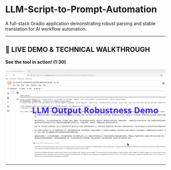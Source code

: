 # LLM-Script-to-Prompt-Automation

A full-stack Gradio application demonstrating robust parsing and stable translation for AI workflow automation.

---

## 🚀 LIVE DEMO & TECHNICAL WALKTHROUGH

**See the tool in action! (1:30)**

[![YouTube Thumbnail](https://github.com/xuedee/LLM-Script-to-Prompt-Automation/blob/9d4c7bf9c28eb5d56f67a9400ee4968070fa7c63/demo_thumbnail.png)](https://youtu.be/sm0-aa12UsM)

---
